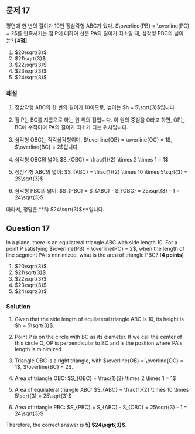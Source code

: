 

## 문제 17

평면에 한 변의 길이가 10인 정삼각형 ABC가 있다. $\overline{PB} = \overline{PC} = 2$를 만족시키는 점 P에 대하여 선분 PA의 길이가 최소일 때, 삼각형 PBC의 넓이는? **[4점]**

1) $20\sqrt{3}$
2) $21\sqrt{3}$
3) $22\sqrt{3}$
4) $23\sqrt{3}$
5) $24\sqrt{3}$

### 해설

1. 정삼각형 ABC의 한 변의 길이가 10이므로, 높이는 $h = 5\sqrt{3}$입니다.

2. 점 P는 BC를 지름으로 하는 원 위의 점입니다. 이 원의 중심을 O라고 하면, OP는 BC에 수직이며 PA의 길이가 최소가 되는 위치입니다.

3. 삼각형 OBC는 직각삼각형이며, $\overline{OB} = \overline{OC} = 1$, $\overline{BC} = 2$입니다.

4. 삼각형 OBC의 넓이:
   $S_{OBC} = \frac{1}{2} \times 2 \times 1 = 1$

5. 정삼각형 ABC의 넓이:
   $S_{ABC} = \frac{1}{2} \times 10 \times 5\sqrt{3} = 25\sqrt{3}$

6. 삼각형 PBC의 넓이:
   $S_{PBC} = S_{ABC} - S_{OBC} = 25\sqrt{3} - 1 = 24\sqrt{3}$

따라서, 정답은 **5) $24\sqrt{3}$**입니다.

## Question 17

In a plane, there is an equilateral triangle ABC with side length 10. For a point P satisfying $\overline{PB} = \overline{PC} = 2$, when the length of line segment PA is minimized, what is the area of triangle PBC? **[4 points]**

1) $20\sqrt{3}$
2) $21\sqrt{3}$
3) $22\sqrt{3}$
4) $23\sqrt{3}$
5) $24\sqrt{3}$

### Solution

1. Given that the side length of equilateral triangle ABC is 10, its height is $h = 5\sqrt{3}$.

2. Point P is on the circle with BC as its diameter. If we call the center of this circle O, OP is perpendicular to BC and is the position where PA's length is minimized.

3. Triangle OBC is a right triangle, with $\overline{OB} = \overline{OC} = 1$, $\overline{BC} = 2$.

4. Area of triangle OBC:
   $S_{OBC} = \frac{1}{2} \times 2 \times 1 = 1$

5. Area of equilateral triangle ABC:
   $S_{ABC} = \frac{1}{2} \times 10 \times 5\sqrt{3} = 25\sqrt{3}$

6. Area of triangle PBC:
   $S_{PBC} = S_{ABC} - S_{OBC} = 25\sqrt{3} - 1 = 24\sqrt{3}$

Therefore, the correct answer is **5) $24\sqrt{3}$**.